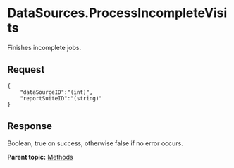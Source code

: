 #  **DataSources.ProcessIncompleteVisits** 

Finishes incomplete jobs.

##  **Request** 

```
{
	"dataSourceID":"(int)",
	"reportSuiteID":"(string)"
}
```

## Response

Boolean, true on success, otherwise false if no error occurs.

**Parent topic:** [Methods](../methods/c_data_sources_methods_1.4.md)

